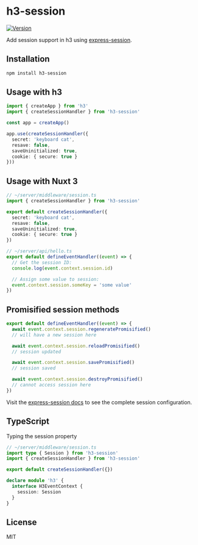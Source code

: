 # h3-session

[![Version](https://img.shields.io/npm/v/h3-session?style=flat&colorA=000000&colorB=000000)](https://www.npmjs.com/package/h3-session)

Add session support in h3 using [express-session](https://github.com/expressjs/session).

## Installation

```bash
npm install h3-session
```

## Usage with h3

```ts
import { createApp } from 'h3'
import { createSessionHandler } from 'h3-session'

const app = createApp()

app.use(createSessionHandler({
  secret: 'keyboard cat',
  resave: false,
  saveUninitialized: true,
  cookie: { secure: true }
}))
```

## Usage with Nuxt 3

```ts
// ~/server/middleware/session.ts
import { createSessionHandler } from 'h3-session'

export default createSessionHandler({
  secret: 'keyboard cat',
  resave: false,
  saveUninitialized: true,
  cookie: { secure: true }
})
```

```ts
// ~/server/api/hello.ts
export default defineEventHandler((event) => {
  // Get the session ID:
  console.log(event.context.session.id)

  // Assign some value to session:
  event.context.session.someKey = 'some value'
})
```

## Promisified session methods

```ts
export default defineEventHandler((event) => {
  await event.context.session.regeneratePromisified()
  // will have a new session here

  await event.context.session.reloadPromisified()
  // session updated

  await event.context.session.savePromisified()
  // session saved

  await event.context.session.destroyPromisified()
  // cannot access session here
})
```

Visit the [express-session docs](https://github.com/expressjs/session#sessionoptions) to see the complete session configuration.

## TypeScript

Typing the session property

```ts
// ~/server/middleware/session.ts
import type { Session } from 'h3-session'
import { createSessionHandler } from 'h3-session'

export default createSessionHandler({})

declare module 'h3' {
  interface H3EventContext {
    session: Session
  }
}
```

## License

MIT
